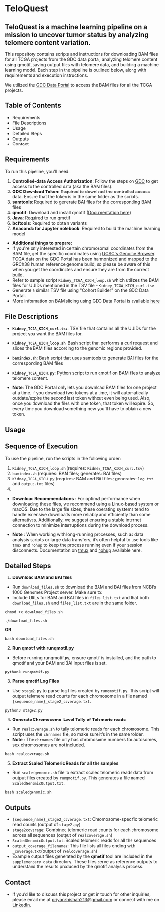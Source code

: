 # TeloQuest

## TeloQuest is a machine learning pipeline on a mission to uncover tumor status by analyzing telomere content variation.

This repository contains scripts and instructions for downloading BAM files for all TCGA projects from the GDC data portal, analyzing telomere content using qmotif, saving output files with telomere data, and building a machine learning model. Each step in the pipeline is outlined below, along with requirements and execution instructions.

We utilized the [GDC Data Portal](https://portal.gdc.cancer.gov/) to access the BAM files for all the TCGA projects. 

## Table of Contents
* Requirements
* File Descriptions
* Usage
* Detailed Steps
* Outputs
* Contact

## Requirements
To run this pipeline, you'll need:
1. **Controlled-data Access Authorization**: Follow the steps on [GDC](https://gdc.cancer.gov/access-data/obtaining-access-controlled-data) to get access to the controlled data (aka the BAM files).
2. **GDC Download Token**: Required to download the controlled access data. Ensure that the token is in the same folder as the scripts. 
3. **samtools**: Required to generate BAI files for the corresponding BAM files 
4. **qmotif**: Download and install qmotif ([Documentation here](https://adamajava.readthedocs.io/en/latest/qmotif/qmotif_1_0/))
5. **Java**: Required to run qmotif
6. **bcftools**: Required to obtain variants 
7. **Anaconda for Jupyter notebook**: Required to build the machine learning model

*  **Additional things to prepare:** 
*  If you're only interested in certain chromosomal coordinates from the BAM file, get the specific coordinates using [UCSC's Genome Browser](https://genome.ucsc.edu/cgi-bin/hgGateway). TCGA data on the GDC Portal has been harmonized and mapped to the GRCh38 human reference genome build, so please be aware of this when you get the coordinates and ensure they are from the correct build. 
* Refer to sample script `Kidney_TCGA_KICH_loop.sh` which utilizes the BAM files for UUIDs mentioned in the TSV file - `Kidney_TCGA_KICH_curl.tsv`
* Generate a similar TSV file using "Cohort Builder" on the GDC Data Portal.
* More information on BAM slicing using GDC Data Portal is available [here](https://docs.gdc.cancer.gov/Data_Portal/Users_Guide/BAMslicing/)


## File Descriptions
* **`Kidney_TCGA_KICH_curl.tsv`**: TSV file that contains all the UUIDs for the project you want the BAM files for. 
* **`Kidney_TCGA_KICH_loop.sh`**: Bash script that performs a curl request and slices the BAM files according to the genomic regions provided.
* **`bamindex.sh`**: Bash script that uses samtools to generate BAI files for the corresponding BAM files
* **`Kidney_TCGA_KICH.py`**: Python script to run qmotif on BAM files to analyze telomere content.





* **Note**: The GDC Portal only lets you download BAM files for one project at a time. If you download two tokens at a time, it will automatically outdate/expire the second last token without even being used. Also, once you download the files with one token, that token will expire. So, every time you download something new you'll have to obtain a new token. 

## Usage
## Sequence of Execution
To use the pipeline, run the scripts in the following order:
1. `Kidney_TCGA_KICH_loop.sh` (requires: `Kidney_TCGA_KICH_curl.tsv`)
2. `bamindex.sh` (requires: BAM files; generates: BAI files)
3. `Kidney_TCGA_KICH.py` (requires: BAM and BAI files; generates: `log.txt` and `output.txt` files)
4. 



* **Download Recommendations** : For optimal performance when downloading these files, we recommend using a Linux-based system or macOS. Due to the large file sizes, these operating systems tend to handle extensive downloads more reliably and efficiently than some alternatives. Additionally, we suggest ensuring a stable internet connection to minimize interruptions during the download process.

* **Note** : When working with long-running processes, such as data analysis scripts or large data transfers, it’s often helpful to use tools like `tmux` and `nohup` to keep the process running even if your session disconnects. Documentation on [tmux](https://github.com/tmux/tmux/wiki) and [nohup](https://phoenixnap.com/kb/linux-nohup) available here.

## Detailed Steps
1. **Download BAM and BAI files**
* Run `download_files.sh` to download the BAM and BAI files from NCBI’s 1000 Genomes Project server. Make sure to:
* Include URLs for BAM and BAI files in `files_list.txt` and that both `download_files.sh` and `files_list.txt` are in the same folder.

```
chmod +x download_files.sh
```

```
./download_files.sh
```
**OR**

```
bash download_files.sh
```

2. **Run qmotif with runqmotif.py**
* Before running runqmotif.py, ensure qmotif is installed, and the path to qmotif and your BAM and BAI input files is set.

```
python3 runqmotif.py
```

3. **Parse qmotif Log Files**
* Use `stage2.py` to parse log files created by `runqmotif.py`. This script will output telomere read counts for each chromosome in a file named `{sequence_name}_stage2_coverage.txt`.

```
python3 stage2.py
```

4. **Generate Chromosome-Level Tally of Telomeric reads**
* Run `realcoverage.sh` to tally telomeric reads for each chromosome. This script uses the `chrnames` file, so make sure it’s in the same folder. 
* **Note** : The `chrnames` file only has chromosome numbers for autosomes, sex chromosomes are not included.

```
bash realcoverage.sh
```

5. **Extract Scaled Telomeric Reads for all the samples**
*  Run `scaledgenomic.sh` file to extract scaled telomeric reads data from output files created by `runqmotif.py`. This generates a file named `ScaledGenomicOutput.txt`.

```
bash scaledgenomic.sh
```

## Outputs

* `{sequence_name}_stage2_coverage.txt`: Chromosome-specific telomeric read counts (output of `stage2.py`)
* `stage2coverage`: Combined telomeric read counts for each chromosome across all sequences (output of `realcoverage.sh`)
* `ScaledGenomicOutput.txt`: Scaled telomeric reads for all the sequences
* `output_coverage_filenames`: This file lists all files ending with `_coverage.txt`(output of `realcoverage.sh`)
*  Example output files generated by the **qmotif** tool are included in the `supplementary_data` directory. These files serve as reference outputs to understand the results produced by the qmotif analysis process.


## Contact
* If you’d like to discuss this project or get in touch for other inquiries, please email me at priyanshishah213@gmail.com or connect with me on [LinkedIn](https://www.linkedin.com/in/priyanshi-p-shah/).
